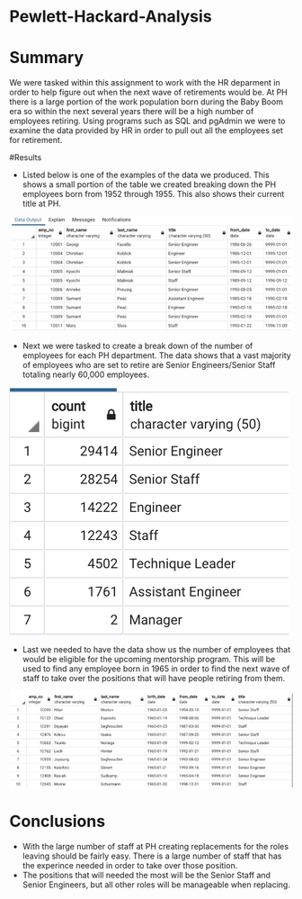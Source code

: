 # Pewlett-Hackard-Analysis

# Summary
We were tasked within this assignment to work with the HR deparment in order to help figure out when the next wave of retirements would be.  At PH there is a large portion of the work population born during the Baby Boom era so within the next several years there will be a high number of employees retiring.  Using programs such as SQL and pgAdmin we were to examine the data provided by HR in order to pull out all the employees set for retirement.

#Results

* Listed below is one of the examples of the data we produced.  This shows a small portion of the table we created breaking down the PH employees born from 1952 through 1955.  This also shows their current title at PH.

![github](retiring_titles.PNG)

* Next we were tasked to create a break down of the number of employees for each PH department.  The data shows that a vast majority of employees who are set to retire are Senior Engineers/Senior Staff totaling nearly 60,000 employees.

![github](retiring_totals.PNG)

* Last we needed to have the data show us the number of employees that would be eligible for the upcoming mentorship program.  This will be used to find any employee born in 1965 in order to find the next wave of staff to take over the positions that will have people retiring from them.

![github](mentorship.PNG)

# Conclusions

* With the large number of staff at PH creating replacements for the roles leaving should be fairly easy.  There is a large number of staff that has the experince needed in order to take over those position.
* The positions that will needed the most will be the Senior Staff and Senior Engineers, but all other roles will be manageable when replacing.
